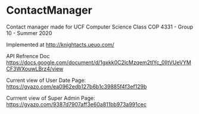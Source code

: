 # ContactManager
Contact manager made for UCF Computer Science Class COP 4331 - Group 10 - Summer 2020

Implemented at
http://knightacts.ueuo.com/

API Refrence Doc
https://docs.google.com/document/d/1gxkk0C2lcMzqem2tIYc_0lltVUeVYMCF3WXouwLBrz4/view

Current view of User Date Page: https://gyazo.com/ea0962edb127b6b1c39885f4f3ef129b

Currrent view of Super Admin Page: https://gyazo.com/9387d7907aff3e60a811bb973a991cec
